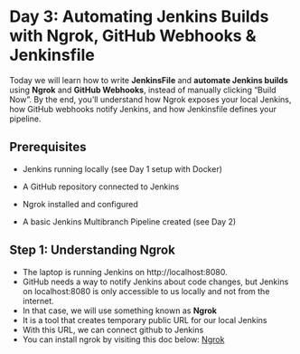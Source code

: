 # Day 3: Automating Jenkins Builds with Ngrok, GitHub Webhooks & Jenkinsfile

Today we will learn how to write **JenkinsFile** and **automate Jenkins builds** using **Ngrok** and **GitHub Webhooks**, instead of manually clicking “Build Now”.
By the end, you’ll understand how Ngrok exposes your local Jenkins, how GitHub webhooks notify Jenkins, and how Jenkinsfile defines your pipeline.

## Prerequisites

- Jenkins running locally (see Day 1 setup with Docker)

- A GitHub repository connected to Jenkins

- Ngrok installed and configured

- A basic Jenkins Multibranch Pipeline created (see Day 2)

## Step 1: Understanding Ngrok

- The laptop is running Jenkins on http://localhost:8080.
- GitHub needs a way to notify Jenkins about code changes, but Jenkins on localhost:8080 is only accessible to us locally and not from the internet.
- In that case, we will use something known as **Ngrok**
- It is a tool that creates temporary public URL for our local Jenkins
- With this URL, we can connect github to Jenkins
- You can install ngrok by visiting this doc below:
  <a href = https://dashboard.ngrok.com/get-started/setup/linux>Ngrok</a>
